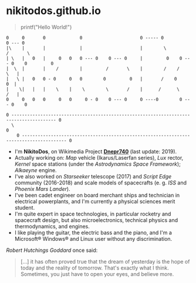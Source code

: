 # nikitodos.github.io

> printf("Hello World!")

    0     0       0             0                      0 ----- 0                   0 --- 0           
    |\    |       |             |                      |        \                 /       \          
    | \   |   0   |     0   0   0 --- 0    0 --- 0     |         0    0 --- 0    0         0         
    |  \  |       |    /        |         /       \    |        /    /       \   |                   
    |   \ |   0   0 - 0     0   0        0         0   |       /    0         0  |                   
    |    \|   |   |    \    |    \        \       /    |      /      \       /   |                   
    0     0   0   0     0   0     0 - 0    0 --- 0     0 ----0        0 --- 0    0                   
                                                                                                     
    0 --------------------------------------------------------------------------------------- 0      
      \                                                                                         0    
        0 --------------------------------------------------------------------------------------- 0  

+ I'm **NikitoDos**, on Wikimedia Project [**Dnepr740**](https://it.wikipedia.org/wiki/Utente:Dnepr740) (last update: 2019).
+ Actually working on: *Map* vehicle (Ikarus/Laserfan series), *Lux* rector, *Kernel* space stations (under the *Astrodynamics Space Framework*); *Alkaeyne* engine.
+ I've also worked on *Starseeker* telescope (2017) and *Script Edge* community (2016-2018) and scale models of spacecrafts (e. g. *ISS* and *Phoenix Mars Lander*).
+ I've been cadet engineer on board merchant ships and technician in electrical powerplants, and I'm currently a physical sciences merit student.
+ I'm quite expert in space technologies, in particular rocketry and spacecraft design, but also microelectronics, technical physics and thermodynamics, and engines.
+ I like playing the guitar, the electric bass and the piano, and I'm a Microsoft® Windows® and Linux user without any discrimination.

*Robert Hutchings Goddard* once said:
> [...] it has often proved true that the dream of yesterday is the hope of today and the reality of tomorrow.
That's exactly what I think. Sometimes, you just have to open your eyes, and believe more.